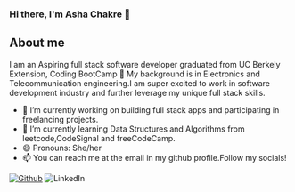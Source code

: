 ### Hi there, I'm Asha Chakre 👋
## About me
I am an Aspiring full stack software developer graduated from UC Berkely Extension, Coding BootCamp 🎉 
My background is in Electronics and Telecommunication engineering.I am super excited to work in software development industry and further leverage my unique full stack skills.

- 🎯  I’m currently working on building full stack apps and participating in freelancing projects.
- 🌱 I’m currently learning Data Structures and Algorithms from leetcode,CodeSignal and freeCodeCamp.
- 😄 Pronouns: She/her
- 📫 You can reach me at the email in my github profile.Follow my socials!

[<img alt="Github" src="https://img.shields.io/badge/GitHub-%2312100E.svg?&style=for-the-badge&logo=Github&logoColor=white" />](https://github.com/ashachakre0906) 
![LinkedIn](https://img.shields.io/badge/linkedin-%230077B5.svg?style=for-the-badge&logo=linkedin&logoColor=white)
